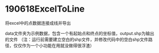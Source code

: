 # 190618ExcelToLine
将excel中的点数据连接成线并导出

data文件夹为示例数据，包含一个有起始点和终点的坐标值，output.shp为输出的文件
（注：运行前需要建立空白的shp文件，并修改代码中的空白shp文件路径，仅仅作为一个小功能在用就没做得很浮渣）
